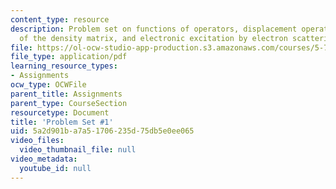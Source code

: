 ```yaml
---
content_type: resource
description: Problem set on functions of operators, displacement operators, time-development
  of the density matrix, and electronic excitation by electron scattering.
file: https://ol-ocw-studio-app-production.s3.amazonaws.com/courses/5-74-introductory-quantum-mechanics-ii-spring-2009/5a2d901ba7a51706235d75db5e0ee065_MIT5_74s09_pset01.pdf
file_type: application/pdf
learning_resource_types:
- Assignments
ocw_type: OCWFile
parent_title: Assignments
parent_type: CourseSection
resourcetype: Document
title: 'Problem Set #1'
uid: 5a2d901b-a7a5-1706-235d-75db5e0ee065
video_files:
  video_thumbnail_file: null
video_metadata:
  youtube_id: null
---
```

